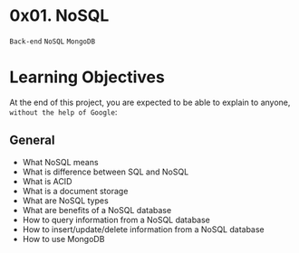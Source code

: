 # 0x01. NoSQL
`Back-end` `NoSQL` `MongoDB`

# Learning Objectives
At the end of this project, you are expected to be able to explain to anyone, `without the help of Google`:

## General
- What NoSQL means
- What is difference between SQL and NoSQL
- What is ACID
- What is a document storage
- What are NoSQL types
- What are benefits of a NoSQL database
- How to query information from a NoSQL database
- How to insert/update/delete information from a NoSQL database
- How to use MongoDB
